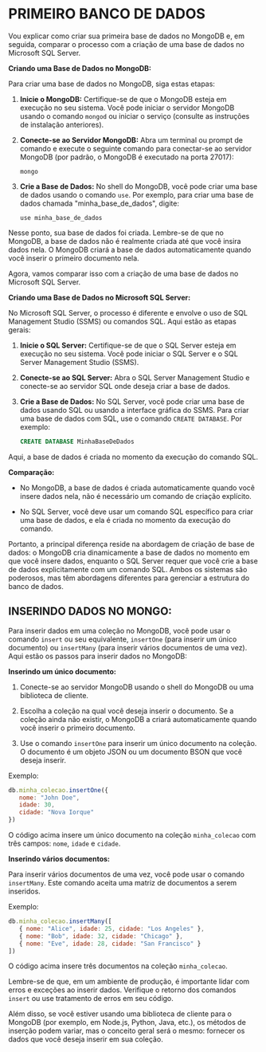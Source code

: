 # PRIMEIRO BANCO DE DADOS
Vou explicar como criar sua primeira base de dados no MongoDB e, em seguida, comparar o processo com a criação de uma base de dados no Microsoft SQL Server.

**Criando uma Base de Dados no MongoDB:**

Para criar uma base de dados no MongoDB, siga estas etapas:

1. **Inicie o MongoDB:** Certifique-se de que o MongoDB esteja em execução no seu sistema. Você pode iniciar o servidor MongoDB usando o comando `mongod` ou iniciar o serviço (consulte as instruções de instalação anteriores).

2. **Conecte-se ao Servidor MongoDB:** Abra um terminal ou prompt de comando e execute o seguinte comando para conectar-se ao servidor MongoDB (por padrão, o MongoDB é executado na porta 27017):
   ```
   mongo
   ```

3. **Crie a Base de Dados:** No shell do MongoDB, você pode criar uma base de dados usando o comando `use`. Por exemplo, para criar uma base de dados chamada "minha_base_de_dados", digite:
   ```
   use minha_base_de_dados
   ```

Nesse ponto, sua base de dados foi criada. Lembre-se de que no MongoDB, a base de dados não é realmente criada até que você insira dados nela. O MongoDB criará a base de dados automaticamente quando você inserir o primeiro documento nela.

Agora, vamos comparar isso com a criação de uma base de dados no Microsoft SQL Server.

**Criando uma Base de Dados no Microsoft SQL Server:**

No Microsoft SQL Server, o processo é diferente e envolve o uso de SQL Management Studio (SSMS) ou comandos SQL. Aqui estão as etapas gerais:

1. **Inicie o SQL Server:** Certifique-se de que o SQL Server esteja em execução no seu sistema. Você pode iniciar o SQL Server e o SQL Server Management Studio (SSMS).

2. **Conecte-se ao SQL Server:** Abra o SQL Server Management Studio e conecte-se ao servidor SQL onde deseja criar a base de dados.

3. **Crie a Base de Dados:** No SQL Server, você pode criar uma base de dados usando SQL ou usando a interface gráfica do SSMS. Para criar uma base de dados com SQL, use o comando `CREATE DATABASE`. Por exemplo:
   ```sql
   CREATE DATABASE MinhaBaseDeDados
   ```

Aqui, a base de dados é criada no momento da execução do comando SQL.

**Comparação:**

- No MongoDB, a base de dados é criada automaticamente quando você insere dados nela, não é necessário um comando de criação explícito.

- No SQL Server, você deve usar um comando SQL específico para criar uma base de dados, e ela é criada no momento da execução do comando.

Portanto, a principal diferença reside na abordagem de criação de base de dados: o MongoDB cria dinamicamente a base de dados no momento em que você insere dados, enquanto o SQL Server requer que você crie a base de dados explicitamente com um comando SQL. Ambos os sistemas são poderosos, mas têm abordagens diferentes para gerenciar a estrutura do banco de dados.

## INSERINDO DADOS NO MONGO:
Para inserir dados em uma coleção no MongoDB, você pode usar o comando `insert` ou seu equivalente, `insertOne` (para inserir um único documento) ou `insertMany` (para inserir vários documentos de uma vez). Aqui estão os passos para inserir dados no MongoDB:

**Inserindo um único documento:**

1. Conecte-se ao servidor MongoDB usando o shell do MongoDB ou uma biblioteca de cliente.

2. Escolha a coleção na qual você deseja inserir o documento. Se a coleção ainda não existir, o MongoDB a criará automaticamente quando você inserir o primeiro documento.

3. Use o comando `insertOne` para inserir um único documento na coleção. O documento é um objeto JSON ou um documento BSON que você deseja inserir.

Exemplo:

```javascript
db.minha_colecao.insertOne({
   nome: "John Doe",
   idade: 30,
   cidade: "Nova Iorque"
})
```

O código acima insere um único documento na coleção `minha_colecao` com três campos: `nome`, `idade` e `cidade`.

**Inserindo vários documentos:**

Para inserir vários documentos de uma vez, você pode usar o comando `insertMany`. Este comando aceita uma matriz de documentos a serem inseridos.

Exemplo:

```javascript
db.minha_colecao.insertMany([
   { nome: "Alice", idade: 25, cidade: "Los Angeles" },
   { nome: "Bob", idade: 32, cidade: "Chicago" },
   { nome: "Eve", idade: 28, cidade: "San Francisco" }
])
```

O código acima insere três documentos na coleção `minha_colecao`.

Lembre-se de que, em um ambiente de produção, é importante lidar com erros e exceções ao inserir dados. Verifique o retorno dos comandos `insert` ou use tratamento de erros em seu código.

Além disso, se você estiver usando uma biblioteca de cliente para o MongoDB (por exemplo, em Node.js, Python, Java, etc.), os métodos de inserção podem variar, mas o conceito geral será o mesmo: fornecer os dados que você deseja inserir em sua coleção.